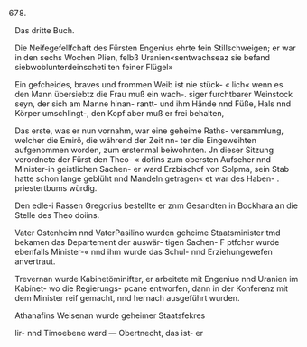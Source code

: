 678.

Das dritte Buch.

 

Die Neifegefellfchaft des Fürsten Engenius ehrte fein
Stillschweigen; er war in den sechs Wochen Plien, felbß
Uranien«sentwachseaz sie befand siebwoblunterdeinscheti
ten feiner Flügel»

Ein gefcheides, braves und frommen Weib ist nie stück-
« lich« wenn es den Mann übersiebtz die Frau muß ein wach-.
siger furchtbarer Weinstock seyn, der sich am Manne hinan-
rantt- und ihm Hände nnd Füße, Hals nnd Körper umschlingt-,
den Kopf aber muß er frei behalten,

Das erste, was er nun vornahm, war eine geheime Raths-
versammlung, welcher die Emirö, die während der Zeit nn-
ter die Eingeweihten aufgenommen worden, zum erstenmal
beiwohnten. Jn dieser Sitzung verordnete der Fürst den Theo-
« dofins zum obersten Aufseher nnd Minister-in geistlichen
Sachen- er ward Erzbischof von Solpma, sein Stab hatte schon
lange geblüht nnd Mandeln getragen« et war des Haben-
. priestertbums würdig.

Den edle-i Rassen Gregorius bestellte er znm Gesandten
in Bockhara an die Stelle des Theo doiins.

Vater Ostenheim nnd VaterPasilino wurden geheime
Staatsminister tmd bekamen das Departement der auswär-
tigen Sachen- F ptfcher wurde ebenfalls Minister-« nnd ihm
wurde das Schul- nnd Erziehungewefen anvertraut.

Trevernan wurde Kabinetöminifter, er arbeitete mit
Engeniuo nnd Uranien im Kabinet- wo die Regierungs-
pcane entworfen, dann in der Konferenz mit dem Minister
reif gemacht, nnd hernach ausgeführt wurden.

Athanafins Weisenan wurde geheimer Staatsfekres

lir- nnd Timoebene ward — Obertnecht, das ist- er

